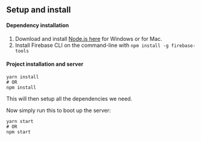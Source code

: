 ## Setup and install

#### Dependency installation

1. Download and install [Node.js here](https://nodejs.org/en/download/) for Windows or for Mac.
2. Install Firebase CLI on the command-line with `npm install -g firebase-tools`


#### Project installation and server

```
yarn install
# OR
npm install
```

This will then setup all the dependencies we need.

Now simply run this to boot up the server:

```
yarn start
# OR
npm start
```
